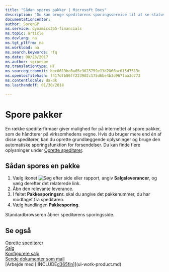 ```yaml
---
title: "Sådan spores pakker | Microsoft Docs"
description: "Du kan bruge speditørens sporingsservice til at se status for en levering."
documentationcenter: 
author: SorenGP
ms.service: dynamics365-financials
ms.topic: article
ms.devlang: na
ms.tgt_pltfrm: na
ms.workload: na
ms.search.keywords: rfq
ms.date: 08/23/2017
ms.author: sgroespe
ms.translationtype: HT
ms.sourcegitcommit: bec0619be0a65e3625759e13d2866ac615d7513c
ms.openlocfilehash: f417dfb86ff223902c175d6be4b3d967faa3d773
ms.contentlocale: da-dk
ms.lasthandoff: 01/30/2018

---
```

# <a name="track-packages"></a>Spore pakker
En række speditørfirmaer giver mulighed for på internettet at spore pakker, som de håndterer på virksomhedens vegne. Hvis du bruger mere end én af disse speditører, kan du oprette grundlæggende oplysninger og bruge den automatiske sporingsfunktion for forsendelser. Du kan finde flere oplysninger under [Oprette speditører](sales-how-to-set-up-shipping-agents.md).

## <a name="to-track-a-package"></a>Sådan spores en pakke
1. Vælg ikonet ![Søg efter side eller rapport](media/ui-search/search_small.png "Ikonet Søg efter side eller rapport"), angiv **Salgsleverancer**, og vælg derefter det relaterede link.
2. Åbn den relevante leverance.
3. I feltet **Pakkesporingsnr.** skal du angive det pakkenummer, du har modtaget fra speditøren.
4. Vælg handlingen **Pakkesporing**.

Standardbrowseren åbner speditørens sporingsside.

## <a name="see-also"></a>Se også
[Oprette speditører](sales-how-to-set-up-shipping-agents.md)  
[Salg](sales-manage-sales.md)  
[Konfigurere salg](sales-setup-sales.md)  
[Sende dokumenter som mail](ui-how-send-documents-email.md)  
[Arbejde med [!INCLUDE[d365fin](includes/d365fin_md.md)]](ui-work-product.md)

